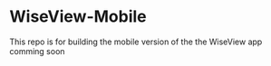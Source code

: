 # WiseView-Mobile
This repo is for building the mobile version of the the WiseView app comming soon
